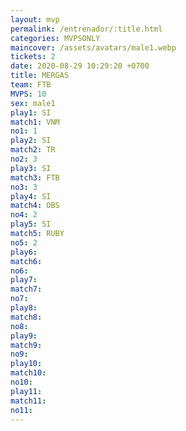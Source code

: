 ```yaml
---
layout: mvp
permalink: /entrenador/:title.html
categories: MVPSONLY
maincover: /assets/avatars/male1.webp
tickets: 2
date: 2020-08-29 10:29:20 +0700
title: MERGAS
team: FTB
MVPS: 10
sex: male1
play1: SI
match1: VNM
no1: 1
play2: SI
match2: TR
no2: 3
play3: SI
match3: FTB
no3: 3
play4: SI
match4: OBS
no4: 2
play5: SI
match5: RUBY
no5: 2
play6: 
match6: 
no6: 
play7: 
match7: 
no7: 
play8: 
match8: 
no8: 
play9: 
match9: 
no9: 
play10: 
match10: 
no10: 
play11: 
match11: 
no11:
---
```


